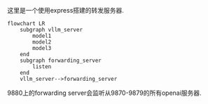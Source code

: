 这里是一个使用express搭建的转发服务器.

```mermaid
flowchart LR
    subgraph vllm_server
        model1
        model2
        model3
    end
    subgraph forwarding_server
        listen
    end
    vllm_server-->forwarding_server
```

9880上的forwarding server会监听从9870-9879的所有openai服务器.